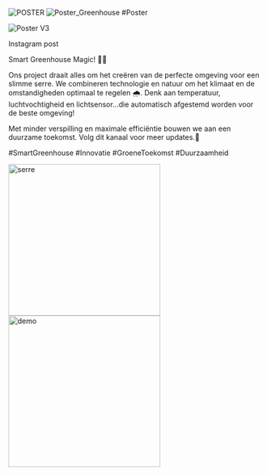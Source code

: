 ![POSTER](https://github.com/user-attachments/assets/7bd776ab-65aa-49a4-9189-553abdd3c387)
![Poster_Greenhouse](https://github.com/user-attachments/assets/de889dc3-7b60-4f10-858e-e27d7f468a81)
#Poster

![Poster V3](https://github.com/user-attachments/assets/34eaa290-13ab-4389-9311-ffae79a41bab)

Instagram post

Smart Greenhouse Magic! 🌿💧


Ons project draait alles om het creëren van de perfecte omgeving voor een slimme serre. 
We combineren technologie en natuur om het klimaat en de omstandigheden optimaal te regelen 🌧️.
Denk aan temperatuur, luchtvochtigheid en lichtsensor…die automatisch afgestemd worden voor de beste omgeving!

Met minder verspilling en maximale efficiëntie bouwen we aan een duurzame toekomst. Volg dit kanaal voor meer updates.🌳


#SmartGreenhouse #Innovatie #GroeneToekomst #Duurzaamheid

<img src="https://github.com/user-attachments/assets/834e5758-c5ba-4658-806d-58f31af82722" style="width: 300px; height: auto;" alt="serre">
<img src="https://github.com/user-attachments/assets/c9db2914-5988-4a5d-a7b7-4690ed1cc75e" style="width: 300px; height: auto;" alt="demo">
